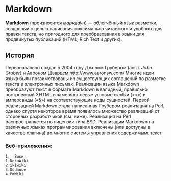 # Markdown
**Markdown** (произносится *маркда́ун*) — облегчённый язык разметки, созданный с целью написания максимально читаемого и удобного для правки текста, но пригодного для преобразования в языки для продвинутых публикаций (HTML, Rich Text и других).
## **История**
Первоначально создан в 2004 году Джоном Грубером (англ. *John Gruber*) и Аароном Шварцем <http://www.aaronsw.com/> Многие идеи языка были позаимствованы из существующих соглашений по разметке текста в электронных письмах. Реализации языка Markdown преобразуют текст в формате Markdown в валидный, правильно построенный XHTML и заменяют левые угловые скобки («<») и амперсанды («&») на соответствующие коды сущностей. Первой реализацией Markdown стала написанная Грубером реализация на Perl, однако спустя некоторое время появилось множество реализаций от сторонних разработчиков (см. ниже). Реализация на Perl распространяется по лицензии типа BSD. Реализации Markdown на различных языках программирования включены (или доступны в качестве плагина) во многие системы управления содержимым.
[текст](https://ru.wikipedia.org/wiki/Markdown)
### Веб-приложения:
    1.  Вики:    
    1.DokuWiki    
    2.ikiwiki    
    3.Oddmuse    
    4.PmWiki 
    
